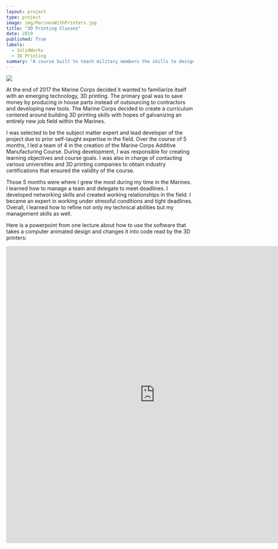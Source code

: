 ```yaml
---
layout: project
type: project
image: img/MarinesWithPrinters.jpg
title: "3D Printing Classes"
date: 2019
published: True
labels:
  - SolidWorks
  - 3D Printing
summary: "A course built to teach military members the skills to design and make 3D printed parts"
--- 
```


<img class="img-fluid" src="../img/1MarineWprinter.jnp">

At the end of 2017 the Marine Corps decided it wanted to familiarize itself with an emerging technology, 3D printing. The primary goal was to save money by producing in house parts instead of outsourcing to contractors and developing new tools. The Marine Corps decided to create a curriculum centered around building 3D printing skills with hopes of galvanizing an entirely new job field within the Marines. 


I was selected to be the subject matter expert and lead developer of the project due to prior self-taught expertise in the field. Over the course of 5 months, I led a team of 4 in the creation of the Marine Corps Additive Manufacturing Course. During development, I was responsible for creating learning objectives and course goals. I was also in charge of contacting various universities and 3D printing companies to obtain industry certifications that ensured the validity of the course. 


Those 5 months were where I grew the most during my time in the Marines. I learned how to manage a team and delegate to meet deadlines. I developed networking skills and created working relationships in the field. I became an expert in working under stressful conditions and tight deadlines. Overall, I learned how to refine not only my technical abilities but my management skills as well. 

Here is a powerpoint from one lecture about how to use the software that takes a computer animated design and changes it into code read by the 3D printers:
<iframe src="https://onedrive.live.com/embed?resid=D87BB0FC525DEA6C%2118212&authkey=!AHdWvKOlDFo63Z4&em=2" width="800" height="800" frameborder="0" scrolling="no"></iframe>



